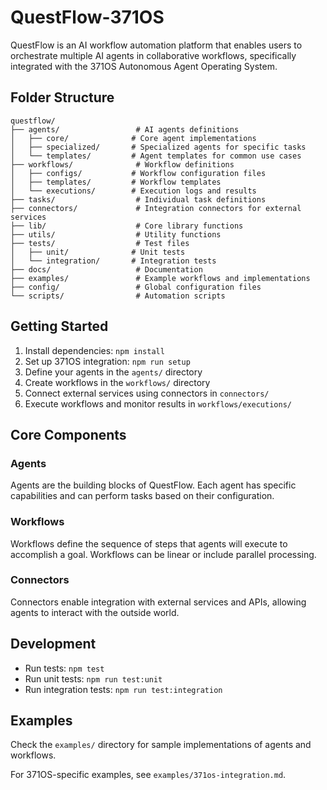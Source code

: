 # QuestFlow-371OS

QuestFlow is an AI workflow automation platform that enables users to orchestrate multiple AI agents in collaborative workflows, specifically integrated with the 371OS Autonomous Agent Operating System.

## Folder Structure

```
questflow/
├── agents/                 # AI agents definitions
│   ├── core/              # Core agent implementations
│   ├── specialized/       # Specialized agents for specific tasks
│   └── templates/         # Agent templates for common use cases
├── workflows/              # Workflow definitions
│   ├── configs/           # Workflow configuration files
│   ├── templates/         # Workflow templates
│   └── executions/        # Execution logs and results
├── tasks/                  # Individual task definitions
├── connectors/             # Integration connectors for external services
├── lib/                    # Core library functions
├── utils/                  # Utility functions
├── tests/                  # Test files
│   ├── unit/              # Unit tests
│   └── integration/       # Integration tests
├── docs/                   # Documentation
├── examples/               # Example workflows and implementations
├── config/                 # Global configuration files
└── scripts/                # Automation scripts
```

## Getting Started

1. Install dependencies: `npm install`
2. Set up 371OS integration: `npm run setup`
3. Define your agents in the `agents/` directory
4. Create workflows in the `workflows/` directory
5. Connect external services using connectors in `connectors/`
6. Execute workflows and monitor results in `workflows/executions/`

## Core Components

### Agents
Agents are the building blocks of QuestFlow. Each agent has specific capabilities and can perform tasks based on their configuration.

### Workflows
Workflows define the sequence of steps that agents will execute to accomplish a goal. Workflows can be linear or include parallel processing.

### Connectors
Connectors enable integration with external services and APIs, allowing agents to interact with the outside world.

## Development

- Run tests: `npm test`
- Run unit tests: `npm run test:unit`
- Run integration tests: `npm run test:integration`

## Examples

Check the `examples/` directory for sample implementations of agents and workflows.

For 371OS-specific examples, see `examples/371os-integration.md`.